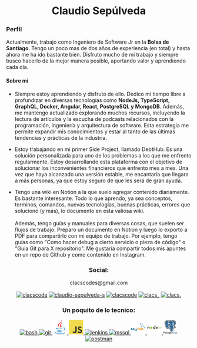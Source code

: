 <h1 align="center">Claudio Sepúlveda</h1>

### Perfil
Actualmente, trabajo como Ingeniero de Software Jr en la **Bolsa de Santiago**. Tengo un poco mas de dos años de experiencia (en total) y hasta ahora me ha ido bastante bien. Disfruto mucho de mi trabajo y siempre busco hacerlo de la mejor manera posible, aportando valor y aprendiendo cada día. 
  
#### Sobre mí
 
- Siempre estoy aprendiendo y disfruto de ello. Dedico mi tiempo libre a profundizar en diversas tecnologías como **NodeJs, TypeScript, GraphQL, Docker, Angular, React, PostgreSQL y MongoDB**. Además, me mantengo actualizado explorando muchos recursos, incluyendo la lectura de artículos y la escucha de podcasts relacionados con la programación, ingeniería y arquitectura de software. Esta estrategia me permite expandir mis conocimientos y estar al tanto de las últimas tendencias y prácticas de la industria.

- Estoy trabajando en mi primer Side Project, llamado DebtHub. Es una solución personalizada para uno de los problemas a los que me enfrento regularmente. Estoy desarrollando esta plataforma con el objetivo de solucionar los inconvenientes financieros que enfrento mes a mes. Una vez que haya alcanzado una versión estable, me encantaría que llegara a más personas, ya que estoy seguro de que les será de gran ayuda.

- Tengo una wiki en Notion a la que suelo agregar contenido diariamente. Es bastante interesante. Todo lo que aprendo, ya sea conceptos, terminos, comandos, nuevas tecnologías, buenas prácticas, errores que solucionó (y más), lo documento en esta valiosa wiki. <br><br> Además, tengo guías y manuales para diversas cosas, que suelen ser flujos de trabajo. Preparo un documento en Notion y luego lo exporto a PDF para compartirlo con mi equipo de trabajo. Por ejemplo, tengo guías como "Como hacer debug a cierto servicio o pieza de código" o "Guía Git para X repositorio". Me gustaría compartir todos mis apuntes en un repo de Github y como contenido en Instagram.

  
<div align="center">
    <h3>Social:</h3>
    <p>
        <p>clacscodes@gmail.com</p>
        <a href="https://twitter.com/clacscode" target="blank"><img align="center" src="https://raw.githubusercontent.com/rahuldkjain/github-profile-readme-generator/master/src/images/icons/Social/twitter.svg" alt="clacscode" height="30" width="40" /></a>
        <a href="https://linkedin.com/in/claudio-sepulveda-s" target="blank"><img align="center" src="https://raw.githubusercontent.com/rahuldkjain/github-profile-readme-generator/master/src/images/icons/Social/linked-in-alt.svg" alt="claudio-sepulveda-s" height="30" width="40" /></a>
        <a href="https://stackoverflow.com/users/clacscode" target="blank"><img align="center" src="https://raw.githubusercontent.com/rahuldkjain/github-profile-readme-generator/master/src/images/icons/Social/stack-overflow.svg" alt="clacscode" height="30" width="40" /></a>
        <a href="https://instagram.com/clacs_" target="blank"><img align="center" src="https://raw.githubusercontent.com/rahuldkjain/github-profile-readme-generator/master/src/images/icons/Social/instagram.svg" alt="clacs_" height="30" width="40" /></a>
        <a href="https://discord.gg/clacs." target="blank"><img align="center" src="https://raw.githubusercontent.com/rahuldkjain/github-profile-readme-generator/master/src/images/icons/Social/discord.svg" alt="clacs." height="30" width="40" /></a>
    </p>
</div>

<h3 align="center">Un poquito de lo tecnico:</h3>
<p align="center"> <a href="https://www.gnu.org/software/bash/" target="_blank" rel="noreferrer"> <img src="https://www.vectorlogo.zone/logos/gnu_bash/gnu_bash-icon.svg" alt="bash" width="40" height="40"/> </a> <a href="https://git-scm.com/" target="_blank" rel="noreferrer"> <img src="https://www.vectorlogo.zone/logos/git-scm/git-scm-icon.svg" alt="git" width="40" height="40"/> </a> <a href="https://www.java.com" target="_blank" rel="noreferrer"> <img src="https://raw.githubusercontent.com/devicons/devicon/master/icons/java/java-original.svg" alt="java" width="40" height="40"/> </a> <a href="https://developer.mozilla.org/en-US/docs/Web/JavaScript" target="_blank" rel="noreferrer"> <img src="https://raw.githubusercontent.com/devicons/devicon/master/icons/javascript/javascript-original.svg" alt="javascript" width="40" height="40"/> </a> <a href="https://www.jenkins.io" target="_blank" rel="noreferrer"> <img src="https://www.vectorlogo.zone/logos/jenkins/jenkins-icon.svg" alt="jenkins" width="40" height="40"/> </a> <a href="https://www.microsoft.com/en-us/sql-server" target="_blank" rel="noreferrer"> <img src="https://www.svgrepo.com/show/303229/microsoft-sql-server-logo.svg" alt="mssql" width="40" height="40"/> </a> <a href="https://www.mysql.com/" target="_blank" rel="noreferrer"> <img src="https://raw.githubusercontent.com/devicons/devicon/master/icons/mysql/mysql-original-wordmark.svg" alt="mysql" width="40" height="40"/> </a> <a href="https://nodejs.org" target="_blank" rel="noreferrer"> <img src="https://raw.githubusercontent.com/devicons/devicon/master/icons/nodejs/nodejs-original-wordmark.svg" alt="nodejs" width="40" height="40"/> </a> <a href="https://www.postgresql.org" target="_blank" rel="noreferrer"> <img src="https://raw.githubusercontent.com/devicons/devicon/master/icons/postgresql/postgresql-original-wordmark.svg" alt="postgresql" width="40" height="40"/> </a> <a href="https://postman.com" target="_blank" rel="noreferrer"> <img src="https://www.vectorlogo.zone/logos/getpostman/getpostman-icon.svg" alt="postman" width="40" height="40"/> </a> </p>
